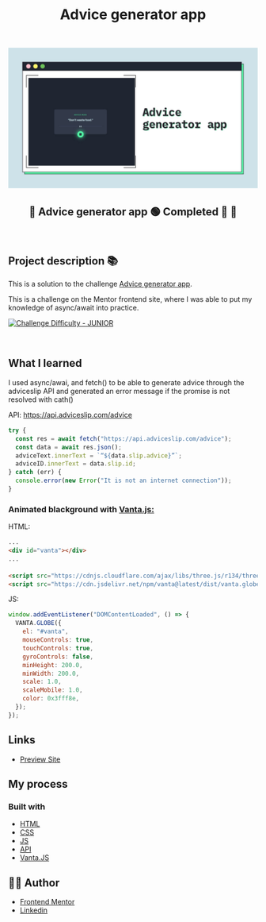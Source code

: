 <h1 align="center">Advice generator app
</h1>

&nbsp;

![](./readme/advice-generator-app.jpg)

<h2 align="center"> 
	🚧 Advice generator app 🟢 Completed 🚀 🚧
  
</h2>

&nbsp;

<!--
## Table of contents

- [Project description](#description) - [What I learned](#What-I-learned) -->

<h2 id="#description">Project description 📚</h2>

This is a solution to the challenge
[Advice generator app](https://www.frontendmentor.io/challenges/advice-generator-app-QdUG-13db).

This is a challenge on the Mentor frontend site, where I was able to put my knowledge of async/await into practice.

<a href="https://www.frontendmentor.io/challenges?difficulties=4"><img src="https://img.shields.io/badge/Difficulty-JUNIOR-5f5668d0?style=for-the-badge&logo=frontendmentor" alt="Challenge Difficulty - JUNIOR"></a>

&nbsp;

## What I learned

I used async/awai, and fetch() to be able to generate advice through the adviceslip API and generated an error message if the promise is not resolved with cath()

API: https://api.adviceslip.com/advice

```js
try {
  const res = await fetch("https://api.adviceslip.com/advice");
  const data = await res.json();
  adviceText.innerText = `“${data.slip.advice}”`;
  adviceID.innerText = data.slip.id;
} catch (err) {
  console.error(new Error("It is not an internet connection"));
}
```

<h3>Animated blackground with <a href="https://www.vantajs.com">Vanta.js:</a></h3>

HTML:

```html
...
<div id="vanta"></div>
...

<script src="https://cdnjs.cloudflare.com/ajax/libs/three.js/r134/three.min.js"></script>
<script src="https://cdn.jsdelivr.net/npm/vanta@latest/dist/vanta.globe.min.js"></script>
```

JS:

```js
window.addEventListener("DOMContentLoaded", () => {
  VANTA.GLOBE({
    el: "#vanta",
    mouseControls: true,
    touchControls: true,
    gyroControls: false,
    minHeight: 200.0,
    minWidth: 200.0,
    scale: 1.0,
    scaleMobile: 1.0,
    color: 0x3fff8e,
  });
});
```

## Links

- [Preview Site](https://vinicius-advice-generator.netlify.app)
<!-- - [Frontend Mentor Solution Page](https://www.frontendmentor.io/solutions/challenge-completed-with-htmlcssleaflet-jsgrid-and-responsive--kw3kKedNp) -->

## My process

### Built with

- [HTML](https://developer.mozilla.org/en-US/docs/Web/HTML)
- [CSS](https://developer.mozilla.org/en-US/docs/Web/CSS)
- [JS](https://sass-lang.com)
- [API]()
- [Vanta.JS](https://www.vantajs.com)

## 👨‍💻 Author

- [Frontend Mentor](https://www.frontendmentor.io/profile/viniciusshenri96)
- [Linkedin](https://www.linkedin.com/in/vinícius-henrique-7a2533229/)
